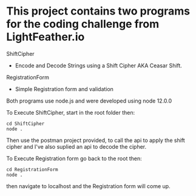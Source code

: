 # This project contains two programs for the coding challenge from LightFeather.io

ShiftCipher

- Encode and Decode Strings using a Shift Cipher AKA Ceasar Shift.

RegistrationForm

- Simple Registration form and validation

Both programs use node.js and were developed using node 12.0.0

To Execute ShiftCipher, start in the root folder then:

    cd ShiftCipher
    node .
    
Then use the postman project provided, to call the api to apply the shift cipher and I've also suplied an api to decode the cipher.

To Execute Registration form go back to the root then:

    cd RegistrationForm
    node .

then navigate to localhost and the Registration form will come up.
